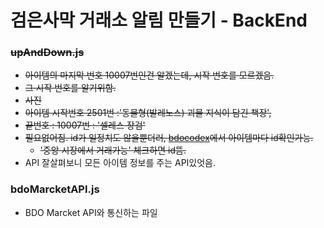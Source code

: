 # 검은사막 거래소 알림 만들기 - BackEnd

### ~~upAndDown.js~~

- ~~아이템의 마지막 번호 10007번인건 알겠는데, 시작 번호를 모르겠음.~~
- ~~그 시작 번호를 알기위함.~~
- ~~사진~~
- ~~아이템 시작번호 2501번 :'동물형(발레노스) 괴물 지식이 담긴 책장',~~
- ~~끝번호 : 10007번 : '셀레스 장검'~~
- ~~필요없어짐. id가 일정치도 않을뿐더러, [bdocodex](https://bdocodex.com/kr/)에서 아이템마다 id확인가능.~~
  - ~~'중앙 시장에서 거래가능' 체크하면 id뜸.~~
- API 잘살펴보니 모든 아이템 정보를 주는 API있엇음.

### bdoMarcketAPI.js

- BDO Marcket API와 통신하는 파일
